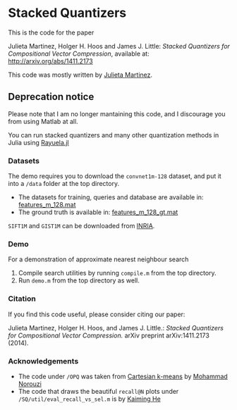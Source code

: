 Stacked Quantizers
==================

This is the code for the paper

Julieta Martinez, Holger H. Hoos and James J. Little: *Stacked Quantizers for Compositional Vector Compression*, available at: http://arxiv.org/abs/1411.2173

This code was mostly written by [Julieta Martinez](https://github.com/una-dinosauria/).

## Deprecation notice

Please note that I am no longer mantaining this code, and I discourage you from using Matlab at all.

You can run stacked quantizers and many other quantization methods in Julia using [Rayuela.jl](https://github.com/una-dinosauria/Rayuela.jl)

### Datasets

The demo requires you to download the `convnet1m-128` dataset, and put it into a `/data` folder at the top directory.
* The datasets for training, queries and database are available in:  [features_m_128.mat](https://drive.google.com/file/d/0BxWzojlLp259aUt4Z1ZCMzVDQlk/view?usp=sharing)
* The ground truth is available in: [features_m_128_gt.mat](https://drive.google.com/file/d/0BxWzojlLp259cmJkeG40S3oxR28/view?usp=sharing)

`SIFT1M` and `GIST1M` can be downloaded from [INRIA](http://corpus-texmex.irisa.fr/).

### Demo

For a demonstration of approximate nearest neighbour search 

1. Compile search utilities by running `compile.m` from the top directory.
2. Run `demo.m` from the top directory as well.

### Citation

If you find this code useful, please consider citing our paper:

Julieta Martinez, Holger H. Hoos, and James J. Little.: *Stacked Quantizers for Compositional Vector Compression.* arXiv preprint arXiv:1411.2173 (2014).

### Acknowledgements

* The code under `/OPQ` was taken from [Cartesian k-means](https://github.com/norouzi/ckmeans) by [Mohammad Norouzi](https://github.com/norouzi)
* The code that draws the beautiful `recall@N` plots under `/SQ/util/eval_recall_vs_sel.m` is by [Kaiming He](http://research.microsoft.com/en-us/um/people/kahe/)



